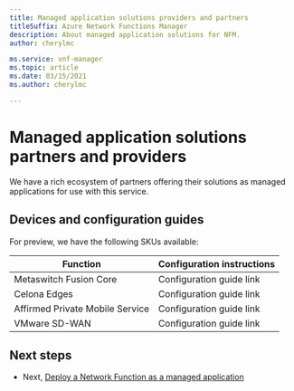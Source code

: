 ```yaml
---
title: Managed application solutions providers and partners
titleSuffix: Azure Network Functions Manager
description: About managed application solutions for NFM.
author: cherylmc

ms.service: vnf-manager
ms.topic: article
ms.date: 03/15/2021
ms.author: cherylmc

---
```

# Managed application solutions partners and providers

We have a rich ecosystem of partners offering their solutions as managed applications for use with this service.

## <a name="devices"></a>Devices and configuration guides

 For preview, we have the following SKUs available:

|**Function** |**Configuration instructions** |
| ---  | --- |
| Metaswitch Fusion Core           |Configuration guide link|
| Celona Edges                     |Configuration guide link|
| Affirmed Private Mobile Service  |Configuration guide link|
| VMware SD-WAN                    |Configuration guide link|

## Next steps

* Next, [Deploy a Network Function as a managed application](deploy-function.md)
